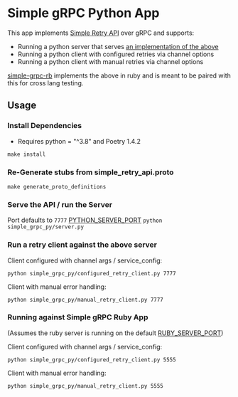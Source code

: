 # Simple gRPC Python App

This app implements [Simple Retry API](proto/simple_service/v1/simple_retry_api.proto) over gRPC and supports:

- Running a python server that serves [an implementation of the above](simple_grpc_py/simple_retry_api_impl.py)
- Running a python client with configured retries via channel options
- Running a python client with manual retries via channel options

[simple-grpc-rb](https://github.com/paigeruppel-upstart/simple-grpc-rb) implements the above in ruby and is meant to be paired with this for cross lang testing.

## Usage

### Install Dependencies
- Requires python = "^3.8" and Poetry 1.4.2
```shell
make install
```

### Re-Generate stubs from simple_retry_api.proto
```shell
make generate_proto_definitions
```

### Serve the API / run the Server

Port defaults to `7777` [PYTHON_SERVER_PORT](simple_grpc_py/constants.py)
`python simple_grpc_py/server.py` 

### Run a retry client against the above server

Client configured with channel args / service_config:    
```shell
python simple_grpc_py/configured_retry_client.py 7777
```

Client with manual error handling:  
```shell
python simple_grpc_py/manual_retry_client.py 7777
```


### Running against Simple gRPC Ruby App  

(Assumes the ruby server is running on the default [RUBY_SERVER_PORT](simple_grpc_py/constants.py))

Client configured with channel args / service_config:  
```shell
python simple_grpc_py/configured_retry_client.py 5555
```

Client with manual error handling:  
```shell
python simple_grpc_py/manual_retry_client.py 5555
```
